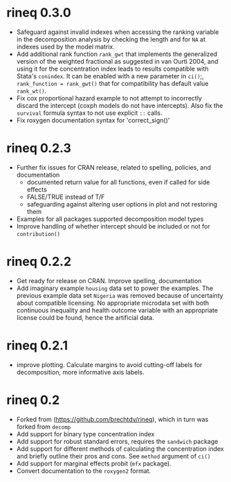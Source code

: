 # rineq 0.3.0
* Safeguard against invalid indexes when accessing the ranking variable in the decomposition analysis by checking the length and for `NA` at indexes used by the model matrix.  
* Add additional rank function `rank_gwt` that implements the generalized version of the weighted fractional as suggested in van Ourti 2004, and using it for the concentration index leads to results compatible with Stata's `conindex`. It can be enabled with a new parameter in `ci()`;, `rank_function = rank_gwt()` that for compatibility has default value `rank_wt()`.
* Fix cox proportional hazard example to not attempt to incorrectly discard the intercept (coxph models do not have intercepts). Also fix the `survival` formula syntax to not use explicit `::` calls. 
* Fix roxygen documentation syntax for 'correct_sign()'


# rineq 0.2.3
* Further fix issues for CRAN release, related to spelling, policies, and  documentation
    * documented return value for all functions, even if called for side effects
    * FALSE/TRUE instead of T/F
    * safeguarding against altering user options in plot and not restoring them
* Examples for all packages supported decomposition model types
* Improve handling of whether intercept should be included or not for `contribution()`


# rineq 0.2.2
* Get ready for release on CRAN. Improve spelling, documentation
* Add imaginary example `housing` data set to power the examples. The previous example data set `Nigeria` was removed because of uncertainty about compatible licensing. No appropriate microdata set with both continuous inequality and health outcome variable with an appropriate license could be found, hence the artificial data.


# rineq 0.2.1
* improve plotting. Calculate margins to avoid cutting-off labels for decomposition, more informative axis labels.

# rineq 0.2
* Forked from (https://github.com/brechtdv/rineq), which in turn was forked from `decomp`
* Add support for binary type concentration index
* Add support for robust standard errors, requires the `sandwich` package
* Add support for different methods of calculating the concentration index and briefly outline their pros and cons. See `method` argument of `ci()`
* Add support for marginal effects probit (`mfx` package).
* Convert documentation to the `roxygen2` format.
